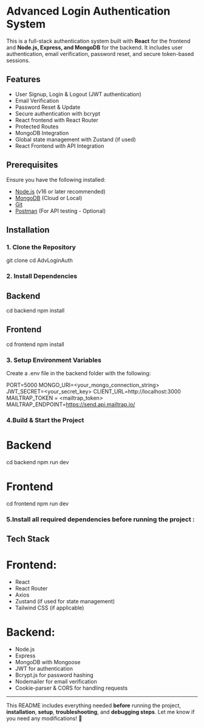 # Advanced Login Authentication System

This is a full-stack authentication system built with **React** for the frontend and **Node.js, Express, and MongoDB** for the backend. It includes user authentication, email verification, password reset, and secure token-based sessions.

## Features

- User Signup, Login & Logout (JWT authentication)
- Email Verification
- Password Reset & Update
- Secure authentication with bcrypt
- React frontend with React Router
- Protected Routes
- MongoDB Integration
- Global state management with Zustand (if used)
- React Frontend with API Integration

## Prerequisites

Ensure you have the following installed:

- [Node.js](https://nodejs.org/) (v16 or later recommended)
- [MongoDB](https://www.mongodb.com/) (Cloud or Local)
- [Git](https://git-scm.com/)
- [Postman](https://www.postman.com/) (For API testing - Optional)

## Installation

### 1. Clone the Repository

git clone <repository-url>
cd AdvLoginAuth

### 2. Install Dependencies

## Backend

cd backend
npm install

## Frontend

cd frontend
npm install

### 3. Setup Environment Variables

Create a .env file in the backend folder with the following:

PORT=5000
MONGO_URI=<your_mongo_connection_string>
JWT_SECRET=<your_secret_key>
CLIENT_URL=http://localhost:3000
MAILTRAP_TOKEN = <mailtrap_token>
MAILTRAP_ENDPOINT=https://send.api.mailtrap.io/


### 4.Build & Start the Project

# Backend

cd backend
npm run dev

# Frontend

cd frontend
npm run dev

### 5.Install all required dependencies before running the project :

## Tech Stack

# Frontend:

- React
- React Router
- Axios
- Zustand (if used for state management)
- Tailwind CSS (if applicable)

# Backend:

- Node.js
- Express
- MongoDB with Mongoose
- JWT for authentication
- Bcrypt.js for password hashing
- Nodemailer for email verification
- Cookie-parser & CORS for handling requests

---

This README includes everything needed **before** running the project, **installation**, **setup**, **troubleshooting**, and **debugging steps**. Let me know if you need any modifications! 🚀
